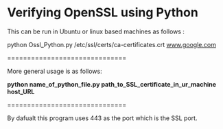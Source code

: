 Verifying OpenSSL using Python
==============================

This can be run in Ubuntu or linux based machines as follows :

python Ossl_Python.py /etc/ssl/certs/ca-certificates.crt www.google.com

==============================

More general usage is as follows:

<b>python name_of_python_file.py path_to_SSL_certificate_in_ur_machine host_URL </b>

==============================

By dafualt this program uses 443 as the port which is the SSL port.



